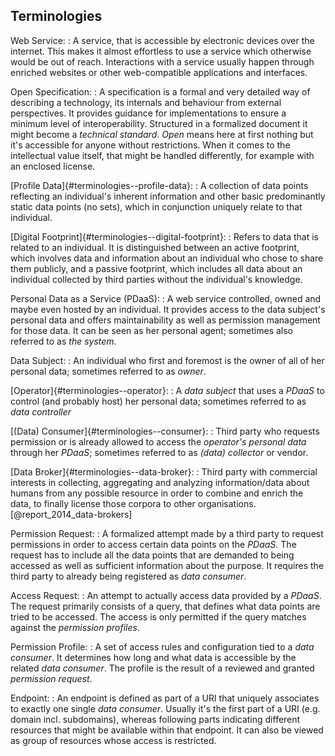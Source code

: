 ## Terminologies 



Web Service:
: A service, that is accessible by electronic devices over the internet. This makes it almost 
effortless to use a service which otherwise would be out of reach. Interactions with a service 
usually happen through enriched websites or other web-compatible applications and interfaces.

Open Specification:
: A specification is a formal and very detailed way of describing a technology, its internals and 
behaviour from external perspectives. It provides guidance for implementations to ensure a minimum
level of interoperability. Structured in a formalized document it might become a *technical 
standard*. *Open* means here at first nothing but it's accessible for anyone without restrictions. 
When it comes to the intellectual value itself, that might be handled differently, for example with 
an enclosed license.

[Profile Data]{#terminologies--profile-data}:
: A collection of data points reflecting an individual's inherent information and other basic 
predominantly static data points (no sets), which in conjunction uniquely relate to that individual.

[Digital Footprint]{#terminologies--digital-footprint}:
: Refers to data that is related to an individual. It is distinguished between an active footprint, 
which involves data and information about an individual who chose to share them publicly, and a 
passive footprint, which includes all data about an individual collected by third parties without 
the individual's knowledge.

Personal Data as a Service (PDaaS):
: A web service controlled, owned and maybe even hosted by an individual. It provides access to 
the data subject's personal data and offers maintainability as well as permission management for 
those data. It can be seen as her personal agent; sometimes also referred to as *the system*.

Data Subject:
: An individual who first and foremost is the owner of all of her personal data; sometimes referred 
to as *owner*.

[Operator]{#terminologies--operator}:
: A *data subject* that uses a *PDaaS* to control (and probably host) her personal data; sometimes 
referred to as *data controller*

[(Data) Consumer]{#terminologies--consumer}:
: Third party who requests permission or is already allowed to access the *operator's* *personal 
data* through her *PDaaS*; sometimes referred to as *(data) collector* or vendor.

[Data Broker]{#terminologies--data-broker}:
: Third party with commercial interests in collecting, aggregating and analyzing information/data 
about humans from any possible resource in order to combine and enrich the data, to finally license 
those corpora to other organisations. [@report_2014_data-brokers]

Permission Request:
: A formalized attempt made by a third party to request permissions in order to access certain data 
points on the *PDaaS*. The request has to include all the data points that are demanded to being 
accessed as well as sufficient information about the purpose. It requires the third party to already 
being registered as *data consumer*.

Access Request:
: An attempt to actually access data provided by a *PDaaS*. The request primarily consists of a 
query, that defines what data points are tried to be accessed. The access is only permitted if
the query matches against the *permission profiles*.

Permission Profile:
: A set of access rules and configuration tied to a *data consumer*. It determines how long and what 
data is accessible by the related *data consumer*. The profile is the result of a reviewed and 
granted *permission request*. 

Endpoint:
: An endpoint is defined as part of a URI that uniquely associates to exactly one single *data 
consumer*. Usually it's the first part of a URI (e.g. domain incl. subdomains), whereas following 
parts indicating different resources that might be available within that endpoint. It can also be 
viewed as group of resources whose access is restricted. 
